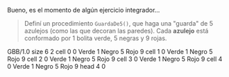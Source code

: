 Bueno, es el momento de algún ejercicio integrador...

> Definí un procedimiento `GuardaDe5()`, que haga una "guarda" de 5 azulejos (como las que decoran las paredes). Cada **azulejo** está conformado por 1 bolita verde, 5 negras y 9 rojas.

<gs-board>
  GBB/1.0
  size 6 2
  cell 0 0 Verde 1 Negro 5 Rojo 9
  cell 1 0 Verde 1 Negro 5 Rojo 9
  cell 2 0 Verde 1 Negro 5 Rojo 9
  cell 3 0 Verde 1 Negro 5 Rojo 9
  cell 4 0 Verde 1 Negro 5 Rojo 9
  head 4 0
</gs-board>